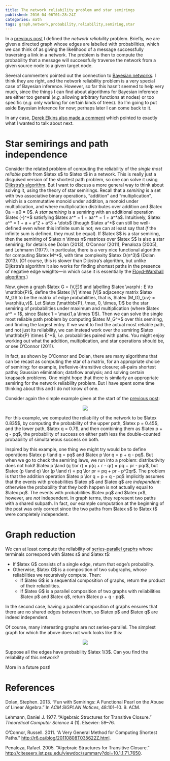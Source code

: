 ```yaml
---
title: The network reliability problem and star semirings
published: 2016-04-06T01:28:24Z
categories: math
tags: graph,network,probability,reliability,semiring,star
---
```


<p>In a <a href="https://byorgey.wordpress.com/2016/02/19/the-network-reliability-problem/">previous post</a> I defined the <em>network reliability</em> problem. Briefly, we are given a directed graph whose edges are labelled with probabilities, which we can think of as giving the likelihood of a message successfully traversing a link in a network. The problem is then to compute the probability that a message will successfully traverse the network from a given source node to a given target node.</p>
<p>Several commenters pointed out the connection to <a href="https://en.wikipedia.org/wiki/Bayesian_network">Bayesian networks</a>. I think they are right, and the network reliability problem is a very special case of Bayesian inference. However, so far this hasn’t seemed to help very much, since the things I can find about algorithms for Bayesian inference are either too general (<em>e.g.</em> allowing arbitrary functions at nodes) or too specific (<em>e.g.</em> only working for certain kinds of trees). So I’m going to put aside Bayesian inference for now; perhaps later I can come back to it.</p>
<p>In any case, <a href="https://byorgey.wordpress.com/2016/02/19/the-network-reliability-problem/#comment-15064">Derek Elkins also made a comment</a> which pointed to exactly what I wanted to talk about next.</p>
<h1 id="star-semirings-and-path-independence">Star semirings and path independence</h1>
<p>Consider the related problem of computing the reliability of the <em>single most reliable path</em> from $latex s$ to $latex t$ in a network. This is really just a disguised version of the shortest path problem, so one can solve it using <a href="https://en.wikipedia.org/wiki/Dijkstra&#039;s_algorithm">Dijkstra’s algorithm</a>. But I want to discuss a more general way to think about solving it, using the theory of star semirings. Recall that a <em>semiring</em> is a set with two associative binary operations, “addition” and “multiplication”, which is a commutative monoid under addition, a monoid under multiplication, and where multiplication distributes over addition and $latex 0a = a0 = 0$. A <em>star semiring</em> is a semiring with an additional operation $latex (-)^*$ satisfying $latex a^* = 1 + aa^* = 1 + a^*a$. Intuitively, $latex a^* = 1 + a + a^2 + a^3 + \dots$ (though $latex a^*$ can still be well-defined even when this infinite sum is not; we can at least say that <em>if</em> the infinite sum is defined, they must be equal). If $latex S$ is a star semiring, then the semiring of $latex n \times n$ matrices over $latex S$ is also a star semiring; for details see <span class="citation">Dolan (2013)</span>, <span class="citation">O’Connor (2011)</span>, <span class="citation">Penaloza (2005)</span>, and <span class="citation">Lehmann (1977)</span>. In particular, there is a very nice functional algorithm for computing $latex M^*$, with time complexity $latex O(n^3)$ <span class="citation">(Dolan 2013)</span>. (Of course, this is slower than Dijkstra’s algorithm, but unlike Dijkstra’s algorithm it also works for finding shortest paths in the presence of negative edge weights—in which case it is essentially the <a href="https://en.wikipedia.org/wiki/Floyd-Warshall_algorithm">Floyd-Warshall algorithm</a>.)</p>
<p>Now, given a graph $latex G = (V,E)$ and labelling $latex \varphi : E \to \mathbb{P}$, define the $latex |V| \times |V|$ adjacency matrix $latex M_G$ to be the matrix of edge probabilities, that is, $latex (M_G)_{uv} = \varphi(u,v)$. Let $latex (\mathbb{P}, \max, 0, \times, 1)$ be the star semiring of probabilities under maximum and multiplication (where $latex a^* = 1$, since $latex 1 = \max(1,a \times 1)$). Then we can solve the single most reliable path problem by computing $latex M_G^*$ over this semiring, and finding the largest entry. If we want to find the actual most reliable path, and not just its reliability, we can instead work over the semiring $latex \mathbb{P} \times E^*$, <em>i.e.</em> probabilities paired with paths. You might enjoy working out what the addition, multiplication, and star operations should be, or see <span class="citation">O’Connor (2011)</span>.</p>
<p>In fact, as shown by O’Connor and Dolan, there are many algorithms that can be recast as computing the star of a matrix, for an appropriate choice of semiring: for example, (reflexive-)transitive closure; all-pairs shortest paths; Gaussian elimination; dataflow analysis; and solving certain knapsack problems. One might hope that there is similarly an appropriate semiring for the network reliability problem. But I have spent some time thinking about this and I do not know of one.</p>
<p>Consider again the simple example given at the start of the <a href="https://byorgey.wordpress.com/2016/02/19/the-network-reliability-problem/">previous post</a>:</p>
<div style="text-align:center;">
<p><img src="http://byorgey.files.wordpress.com/2016/04/0c0251dc858b7992.png" /></p>
</div>
<p>For this example, we computed the reliability of the network to be $latex 0.835$, by computing the probability of the upper path, $latex p = 0.45$, and the lower path, $latex q = 0.7$, and then combining them as $latex p + q - pq$, the probability of success on either path less the double-counted probability of simultaneous success on both.</p>
<p>Inspired by this example, one thing we might try would be to define operations $latex p \land q = pq$ and $latex p \lor q = p + q - pq$. But when we go to check the semiring laws, we run into a problem: distributivity does not hold! $latex p \land (q \lor r) = p(q + r - qr) = pq + pr - pqr$, but $latex (p \land q) \lor (p \land r) = pq \lor pr = pq + pr - p^2qr$. The problem is that the addition operation $latex p \lor q = p + q - pq$ implicitly assumes that the events with probabilities $latex p$ and $latex q$ are <em>independent</em>: otherwise the probability that they both happen is not actually equal to $latex pq$. The events with probabilities $latex pq$ and $latex pr$, however, are <em>not</em> independent. In graph terms, they represent two paths with a shared subpath. In fact, our example computation at the beginning of the post was only correct since the two paths from $latex s$ to $latex t$ were completely independent.</p>
<h1 id="graph-reduction">Graph reduction</h1>
<p>We can at least compute the reliability of <a href="https://en.wikipedia.org/wiki/Series-parallel_graph">series-parallel graphs</a> whose terminals correspond with $latex s$ and $latex t$:</p>
<ul>
<li>If $latex G$ consists of a single edge, return that edge’s probability.</li>
<li>Otherwise, $latex G$ is a composition of two subgraphs, whose reliabilities we recursively compute. Then:
<ul>
<li>If $latex G$ is a sequential composition of graphs, return the product of their reliabilities.</li>
<li>If $latex G$ is a parallel composition of two graphs with reliabilities $latex p$ and $latex q$, return $latex p + q - pq$.</li>
</ul></li>
</ul>
<p>In the second case, having a parallel composition of graphs ensures that there are no shared edges between them, so $latex p$ and $latex q$ are indeed independent.</p>
<p>Of course, many interesting graphs are not series-parallel. The simplest graph for which the above does not work looks like this:</p>
<div style="text-align:center;">
<p><img src="http://byorgey.files.wordpress.com/2016/04/25b7575a4c860ccd.png" /></p>
</div>
<p>Suppose all the edges have probability $latex 1/3$. Can you find the reliability of this network?</p>
<p>More in a future post!</p>
<h1 id="references" class="unnumbered">References</h1>
<div id="refs" class="references">
<div id="ref-dolan2013fun">
<p>Dolan, Stephen. 2013. “Fun with Semirings: A Functional Pearl on the Abuse of Linear Algebra.” In <em>ACM SIGPLAN Notices</em>, 48:101–10. 9. ACM.</p>
</div>
<div id="ref-lehmann1977algebraic">
<p>Lehmann, Daniel J. 1977. “Algebraic Structures for Transitive Closure.” <em>Theoretical Computer Science</em> 4 (1). Elsevier: 59–76.</p>
</div>
<div id="ref-oconnor2011shortestpaths">
<p>O’Connor, Russell. 2011. “A Very General Method for Computing Shortest Paths.” <a href="http://r6.ca/blog/20110808T035622Z.html" class="uri">http://r6.ca/blog/20110808T035622Z.html</a>.</p>
</div>
<div id="ref-penaloza2005transitive">
<p>Penaloza, Rafael. 2005. “Algebraic Structures for Transitive Closure.” <a href="http://citeseerx.ist.psu.edu/viewdoc/summary?doi=10.1.1.71.7650" class="uri">http://citeseerx.ist.psu.edu/viewdoc/summary?doi=10.1.1.71.7650</a>.</p>
</div>
</div>

